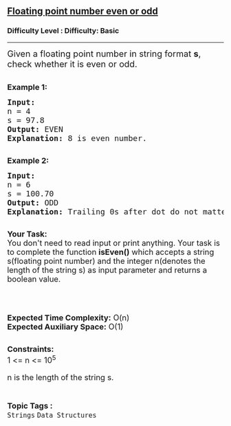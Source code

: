 <h2><a href="https://www.geeksforgeeks.org/problems/floating-point-number-even-or-odd0146/1?itm_source=geeksforgeeks">Floating point number even or odd</a></h2><h3>Difficulty Level : Difficulty: Basic</h3><hr><div class="problems_problem_content__Xm_eO"><p><span style="font-size:20px">Given a floating point number in string format <strong>s</strong>, check whether it is even or odd.</span><br>
&nbsp;</p>

<p><span style="font-size:18px"><strong>Example 1:</strong></span></p>

<pre><span style="font-size:18px"><strong>Input:</strong> 
n = 4
s = 97.8
<strong>Output:</strong> EVEN
<strong>Explanation:</strong> 8 is even number.</span></pre>

<p><br>
<span style="font-size:18px"><strong>Example 2:</strong></span><span style="font-size:18px"><strong> </strong></span></p>

<pre><span style="font-size:18px"><strong>Input:
</strong>n = 6
s = 100.70
<strong>Output:</strong> ODD
</span><span style="font-size:18px"><strong>Explanation: </strong>Trailing 0s after dot do not matter.</span></pre>

<p><br>
<span style="font-size:18px"><strong>Your Task:&nbsp;&nbsp;</strong><br>
You don't need to read input or print anything. Your task is to complete the function&nbsp;<strong>isEven()</strong>&nbsp;which accepts a string s(floating point number) and the integer n(denotes the length of the string s) as input parameter and returns a boolean value.</span></p>

<h6>&nbsp;</h6>

<p><span style="font-size:18px"><strong>Expected Time Complexity:</strong>&nbsp;O(n)<br>
<strong>Expected Auxiliary Space:</strong>&nbsp;O(1)</span><br>
&nbsp;</p>

<p><span style="font-size:18px"><strong>Constraints:</strong><br>
1 &lt;= n&nbsp;&lt;=&nbsp;10<sup>5</sup></span></p>

<p><span style="font-size:18px">n is the length of the string s.<sup>&nbsp;</sup></span></p>
</div><br><p><span style=font-size:18px><strong>Topic Tags : </strong><br><code>Strings</code>&nbsp;<code>Data Structures</code>&nbsp;